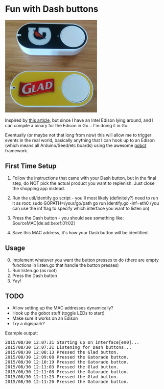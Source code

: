 Fun with Dash buttons
===
![dash buttons](dashbuttons.jpg)

Inspired by <a href="https://medium.com/@edwardbenson/how-i-hacked-amazon-s-5-wifi-button-to-track-baby-data-794214b0bdd8" target="_blank">this article</a>, but since I have an Intel Edison lying around, and I can compile a binary for the Edison in Go... I'm doing it in Go.

Eventually (or maybe not that long from now) this will allow me to trigger events in the real world, basically anything that I can hook up to an Edison (which means all Arduino/Seed/etc boards) using the awesome <a href="http://gobot.io/" target="_blank">gobot</a> framework.

First Time Setup
---
1. Follow the instructions that came with your Dash button, but in the final step, do NOT pick the actual product you want to replenish.  Just close the shopping app instead.

2. Run the util/identify.go script - you'll most likely (definitely?) need to run it as root: sudo GOPATH=/your/go/path go run identify.go -inf=eth0 (you can use the inf flag to specify which interface you want to listen on)

3. Press the Dash button - you should see something like:
  SourceMAC[de:ad:be:ef:01:02]

4. Save this MAC address, it's how your Dash button will be identified.

Usage
---
0. Implement whatever you want the button presses to do (there are empty functions in listen.go that handle the button presses)
1. Run listen.go (as root)
2. Press the Dash button
3. Yay!

TODO
-----
*  Allow setting up the MAC addresses dynamically?
*  Hook up the gobot stuff (toggle LEDs to start)
*  Make sure it works on an Edison
*  Try a digispark?

Example output:
<pre>
2015/08/30 12:07:31 Starting up on interface[en0]...
2015/08/30 12:07:31 Listening for Dash buttons...
2015/08/30 12:08:13 Pressed the Glad button.
2015/08/30 12:09:08 Pressed the Gatorade button.
2015/08/30 12:10:19 Pressed the Gatorade button.
2015/08/30 12:11:03 Pressed the Glad button.
2015/08/30 12:11:08 Pressed the Gatorade button.
2015/08/30 12:11:23 Pressed the Glad button.
2015/08/30 12:11:26 Pressed the Gatorade button.
</pre>